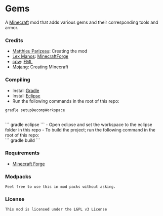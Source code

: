 # Gems

A [Minecraft](http://www.minecraft.net/) mod that adds various gems and their corresponding tools and armor.

### Credits
 - [Matthieu Parizeau](https://github.com/mattparizeau): Creating the mod
 - [Lex Manos](https://github.com/LexManos): [MinecraftForge](https://github.com/MinecraftForge/MinecraftForge)
 - [cpw](https://github.com/cpw): [FML](https://github.com/MinecraftForge/FML)
 - [Mojang](http://www.mojang.com/): Creating Minecraft
 
### Compiling
 - Install [Gradle](http://www.gradle.org/)
 - Install [Eclipse](http://www.eclipse.org/)
 - Run the following commands in the root of this repo:<br/>
 ```
 gradle setupDecompWorkspace
 ```
 <br/>
 ```
 gradle eclipse
 ```
 - Open eclipse and set the workspace to the eclipse folder in this repo
 - To build the project; run the following command in the root of this repo:<br/>
 ```
 gradle build
 ```
 
### Requirements
 - [Minecraft Forge](http://files.minecraftforge.net/)

### Modpacks
```
Feel free to use this in mod packs without asking.
```

### License
```
This mod is licensed under the LGPL v3 License
```